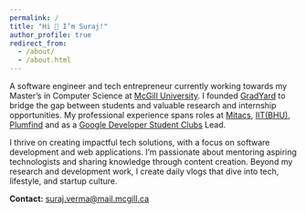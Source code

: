 ```yaml
---
permalink: /
title: "Hi 👋 I’m Suraj!"
author_profile: true
redirect_from: 
  - /about/
  - /about.html
---
```

A software engineer and tech entrepreneur currently working towards my Master’s in Computer Science at [McGill University](https://mcgill.ca). I founded [GradYard](https://gradyard.substack.com) to bridge the gap between students and valuable research and internship opportunities. My professional experience spans roles at [Mitacs](https://www.mitacs.ca), [IIT(BHU)](https://www.iitbhu.ac.in/), [Plumfind](https://www.plumfind.com/) and as a [Google Developer Student Clubs](https://developers.google.com/community/gdsc) Lead.

I thrive on creating impactful tech solutions, with a focus on software development and web applications. I’m passionate about mentoring aspiring technologists and sharing knowledge through content creation. Beyond my research and development work, I create daily vlogs that dive into tech, lifestyle, and startup culture.

**Contact:**
[suraj.verma@mail.mcgill.ca](mailto:suraj.verma@mail.mcgill.ca)
